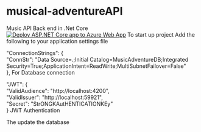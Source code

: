 # musical-adventureAPI
Music API Back end in .Net Core
[![Deploy ASP.NET Core app to Azure Web App](https://github.com/Hello-Learn/musical-adventureAPI/actions/workflows/dotnet.yml/badge.svg?branch=release)](https://github.com/Hello-Learn/musical-adventureAPI/actions/workflows/dotnet.yml)
To start up project
Add the following to your application settings file

"ConnectionStrings": {  
    "ConnStr": "Data Source=.;Initial Catalog=MusicAdventureDB;Integrated Security=True;ApplicationIntent=ReadWrite;MultiSubnetFailover=False"  
  },
  For Database connection
  
 "JWT": {  
    "ValidAudience": "http://localhost:4200",  
    "ValidIssuer": "http://localhost:59921",  
    "Secret": "StrONGKAutHENTICATIONKEy"  
  } 
 JWT Authentication
 
 The update the database
